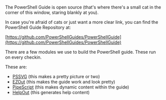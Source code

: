 The PowerShell Guide is open source (that's where there's a small cat in the corner of this window, staring blankly at you).

In case you're afraid of cats or just want a more clear link, you can find the PowerShell Guide Repository at:

[https://github.com/PowerShellGuides/PowerShellGuide](https://github.com/PowerShellGuides/PowerShellGuide)

There are a few modules we use to build the PowerShell guide.  These run on every checkin.

These are:

* [PSSVG](https://github.com/StartAutomating/PSSVG) (this makes a pretty picture or two)
* [EZOut](https://github.com/StartAutomating/EZOut) (this makes the guide work and look pretty)
* [PipeScript](https://github.com/StartAutomating/PipeScript) (this makes dynamic content within the guide)
* [HelpOut](https://github.com/StartAutomating/HelpOut) (this generates help content)
